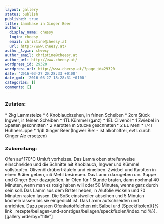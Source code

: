 ```yaml
---
layout: gallery
status: publish
published: true
title: Lammhaxe in Ginger Beer
author:
  display_name: cheesy
  login: cheesy
  email: christine@cheesy.at
  url: http://www.cheesy.at/
author_login: cheesy
author_email: christine@cheesy.at
author_url: http://www.cheesy.at/
wordpress_id: 29320
wordpress_url: http://www.cheesy.at/?page_id=29320
date: '2016-03-27 20:28:33 +0100'
date_gmt: '2016-03-27 18:28:33 +0100'
categories: []
comments: []
---
```

### Zutaten:
\* 2kg Lammstelze
\* 6 Knoblauchzehen, in feinen Scheiben
\* 2cm Stück Ingwer, in feinen Scheiben
\* 1TL Kümmel (ganz)
\* 1EL Olivenöl
\* 1 Zwiebel in Spalten geschnitten
\* 2 Karotten in Stücke geschnitten
\* 2 EL Mehl
\* 1/4l Hühnersuppe
\* 1/4l Ginger Beer (Ingwer Bier - ist alkoholfrei, evtl. durch Ginger Ale ersetzen)
### Zubereitung:
Ofen auf 170°C Umluft vorheizen. Das Lamm oben streifenweise einschneiden und die Schnitte mit Knoblauch, Ingwer und Kümmel vollstopfen. Olivenöl drüberträufeln und einreiben.
Zwiebel und Karotten in einen Bräter geben, mit Mehl bestreuen. Das Lamm dazugeben und Suppe und Ginger Beer dazugießen. Im Ofen für 1 Stunde braten, dann nochmal 40 Minuten, wenn man es rosig haben will oder 50 Minuten, wenns ganz durch sein soll.
Das Lamm aus dem Bräter heben, in Alufolie wickeln und 20 Minuten rasten lassen. Die Soße einstweilen abseihen und 5 Minuten köcheln lassen bis sie eingedickt ist.
Das Lamm aufschneiden und anrichten. Dazu passen [Ofenkartoffelchen mit Salbei](http://www.cheesy.at/rezepte/beilagen-und-sonstiges/ofenkartoffelchen-mit-salbei/) und [Speckfisolen]({% link _rezepte/beilagen-und-sonstiges/beilagen/speckfisolen/index.md %}).
[gallery orderby="title"]
